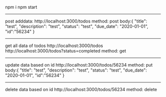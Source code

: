 npm i
npm start

------------------------
post adddata: 
http://localhost:3000/todos
method: post
body:{
    "title": "test",
    "description": "test",
    "status": "test",
    "due_date": "2020-01-01",
    "id":"56234"
}

----------------------------------------
get all data of todos
http://localhost:3000/todos
http://localhost:3000/todos?status=completed
method: get

----------------------------------------
update data based on id
http://localhost:3000/todos/56234
method: put
body:{
    "title": "test",
    "description": "test",
    "status": "test",
    "due_date": "2020-01-01",
    "id":"56234"
}

----------------------------------------
delete data based on id
http://localhost:3000/todos/56234
method: delete
